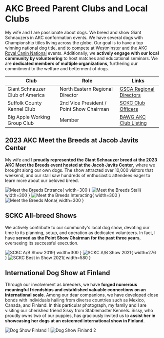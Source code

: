 # AKC Breed Parent Clubs and Local Clubs

My wife and I are passionate about dogs.  We breed and show Giant Schnauzers in AKC conformation events.  We have several dogs with Championship titles living across the globe.  Our goal is to have a top winning national dog title, and to compete at [Westminster](https://www.westminsterkennelclub.org/) and the [AKC Royal Canin National](https://www.akc.org/sports/conformation/national-championship/) events.  Additionally, we **actively engage with our local community by volunteering** to host matches and educational seminars.  We are **dedicated members of multiple organizations**, furthering our commitment to the welfare and betterment of dogs.

| Club                            | Role                                     | Links                     |
|---------------------------------|------------------------------------------|---------------------------|
| Giant Schnauzer Club of America | North Eastern Regional Director          | [GSCA Regional Directors](http://www.giantschnauzerclubofamerica.com/Regional-Directors.aspx)
| Suffolk County Kennel Club      | 2nd Vice President / Point Show Chairman | [SCKC Club Officers](https://suffolkcountykennelclub.org/officers) |
| Big Apple Working Group Club    | Member                                   | [BAWG AKC Club Listing](https://www.apps.akc.org/apps/club_search/index_master.cfm?action=refresh_index&active_tab_row_A=1&active_tab_col_A=1&fixed_tab=1&club_id=7366)

## 2023 AKC Meet the Breeds at Jacob Javits Center

My wife and I **proudly represented the Giant Schnauzer breed at the 2023 AKC Meet the Breeds event hosted at the Jacob Javits Center**, where we brought along our own dogs. The show attracted over 10,000 visitors that weekend, and our stall saw hundreds of enthusiastic attendees eager to learn more about our beloved breed.

![Meet the Breeds Entrance](../assets/bio/volunteer-service/akc-meet-the-breeds-0.jpeg){ width=300 }
![Meet the Breeds Stall](../assets/bio/volunteer-service/akc-meet-the-breeds-1.jpeg){ width=300 }
![Meet the Breeds Interacting](../assets/bio/volunteer-service/akc-meet-the-breeds-3.jpeg){ width=300 }
![Meet the Breeds Mona](../assets/bio/volunteer-service/akc-meet-the-breeds-2.jpeg){ width=300 }

## SCKC All-breed Shows

We actively contribute to our community's local dog show, devoting our time to its planning, setup, and operation as dedicated volunteers. In fact, I have **served as the Point Show Chairman for the past three years**, overseeing its successful execution.

![SCKC A/B Show 2019](../assets/bio/volunteer-service/sckc-dog-show-2019-1.jpeg){ width=300 }
![SCKC A/B Show 2021](../assets/bio/volunteer-service/sckc-show-chair-2021.jpeg){ width=276 }
![SCKC Best in Show 2021](../assets/bio/volunteer-service/sckc-best-in-show.jpeg){ width=580 }

## International Dog Show at Finland

Through our involvement as breeders, we have **forged numerous meaningful friendships and established valuable connections on an international scale**. Among our dear companions, we have developed close bonds with individuals hailing from diverse countries such as Mexico, Canada, and Finland. In this particular photograph, my family and I are visiting our cherished friend Sissy from Stablemaster Kennels. Sissy, who proudly owns two of our puppies, has graciously invited us to **assist her in showcasing her dogs at an esteemed international show in Finland**.

![Dog Show Finland 1](../assets/bio/volunteer-service/finland-dog-show-1.jpeg)
![Dog Show Finland 2](../assets/bio/volunteer-service/finland-dog-show-2.jpeg)
